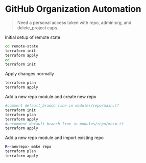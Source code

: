 # GitHub Organization Automation

> Need a personal access token with repo, admin:org, and delete_project caps.

Initial setup of remote state

```bash
cd remote-state
terraform init
terraform apply
cd ..
terraform init
```

Apply changes normally

```bash
terraform plan
terraform apply
```

Add a new repo module and create new repo

```bash
#comment default_branch line in modules/repo/main.tf
terraform init
terraform plan
terraform apply
#uncomment default_branch line in modules/repo/main.tf
terraform apply
```

Add a new repo module and import existing repo

```bash
R=<newrepo> make repo
terraform plan
terraform apply
```
